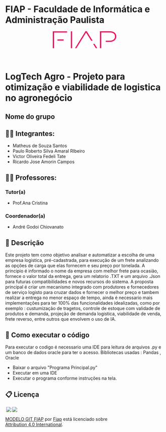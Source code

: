 # FIAP - Faculdade de Informática e Administração Paulista

<p align="center">
<a href= "https://www.fiap.com.br/"><img src="assets/logo-fiap.png" alt="FIAP - Faculdade de Informática e Admnistração Paulista" border="0" width=40% height=40%></a>
</p>

<br>

# LogTech Agro - Projeto para otimização e viabilidade de logistica no agronegócio

## Nome do grupo

## 👨‍🎓 Integrantes: 
- Matheus de Souza Santos
- Paulo Roberto Silva Amaral RIbeiro
- Victor Oliveira Fedeli Tate
- Ricardo Jose Amorin Campos


## 👩‍🏫 Professores:
### Tutor(a) 
- Prof.Ana Cristina
### Coordenador(a)
- André Godoi Chiovanato


## 📜 Descrição

Este projeto tem como objetivo analisar e automatizar a escolha de uma empresa logistica, pré-cadastrada, para execução de um frete analizando as opções de carga que elas fornecem e seu preço por tonelada.
A principio é informado o nome da empresa com melhor frete para ocasião, fornece o valor total da entrega, gera um relatorio .TXT e um arquivo .Json para futuras compatibilidades e novos recursos do sistema.
A proposta principal é criar um mecanismo integrado com produtores e fornecedores de serviço logisto para cruzar dados e fornecer o melhor preço e tambem realizar a entrega no menor espaço de tempo, ainda é necessario mais implementações para ter 100% das funcionalidades idealizadas, como por exemplo : custumização de tragetos, controle de estoque com validade de produtos e demanda, projeção de demanda logistica, viabilidade de venda, frete reverso, entre outros que envolvem o uso de IA.




## 🔧 Como executar o código

Para executar o codigo é necessario uma IDE para leitura de arquivos .py e um banco de dados oracle para ter o acesso.
Bibliotecas usadas : Pandas , Oracle

- Baixar o arquivo "Programa Principal.py"
- Executar em uma IDE
- Executar o programa conforme instruções na tela.





## 📋 Licença

<img style="height:22px!important;margin-left:3px;vertical-align:text-bottom;" src="https://mirrors.creativecommons.org/presskit/icons/cc.svg?ref=chooser-v1"><img style="height:22px!important;margin-left:3px;vertical-align:text-bottom;" src="https://mirrors.creativecommons.org/presskit/icons/by.svg?ref=chooser-v1"><p xmlns:cc="http://creativecommons.org/ns#" xmlns:dct="http://purl.org/dc/terms/"><a property="dct:title" rel="cc:attributionURL" href="https://github.com/agodoi/template">MODELO GIT FIAP</a> por <a rel="cc:attributionURL dct:creator" property="cc:attributionName" href="https://fiap.com.br">Fiap</a> está licenciado sobre <a href="http://creativecommons.org/licenses/by/4.0/?ref=chooser-v1" target="_blank" rel="license noopener noreferrer" style="display:inline-block;">Attribution 4.0 International</a>.</p>

